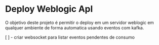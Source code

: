 # Deploy Weblogic ApI

O objetivo deste projeto é permitir o deploy em um servidor weblogic em qualquer ambiente de forma automatica usando
eventos com kafka.


[ ] - criar websocket para listar eventos pendentes de consumo
